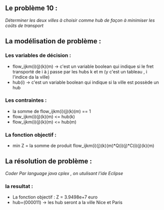 ## Le problème 10 :

 *Déterminer les deux villes à choisir comme hub de façon à minimiser les coûts de transport*

## La modélisation de problème :

### Les variables de décision :
 - flow_ijkm(i)(j)(k)(m) -> c'est un variable boolean qui indique si le fret transporté de i à j passe par les hubs k et m
   (y c'est un tableau , i l'indice da la ville)
 - hub(i) -> c'est un variable boolean qui indique si la ville est possède un hub
   
### Les contraintes :
 - la somme de flow_ijkm(i)(j)(k)(m) == 1   
 - flow_ijkm(i)(j)(k)(m) <= hub(k)
 - flow_ijkm(i)(j)(k)(m) <= hub(m)
 
### La fonction objectif :
 - min Z = la somme de produit flow_ijkm(i)(j)(k)(m)*Q(i)(j)*C(i)(j)(k)(m)
                 
## La résolution de problème :
  *Coder Par language java cplex , on utulisant l'ide Eclipse*
  
  ### la resultat :
  - La fonction objectif : Z =  3.9498e+7 euro 
  - hub=(000011) -> les hub seront a la ville Nice et Paris
 
